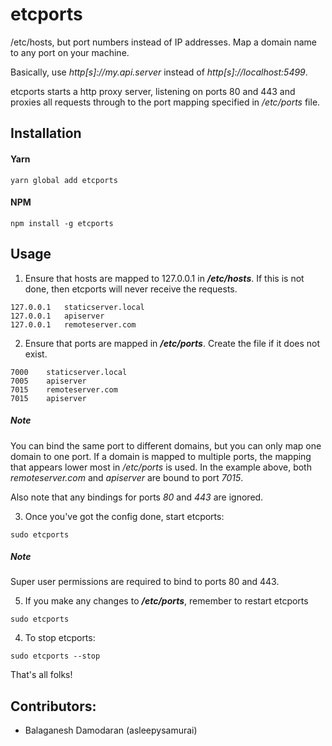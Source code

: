 # etcports
/etc/hosts, but port numbers instead of IP addresses. Map a domain name to any port on your machine.

Basically, use *http[s]://my.api.server* instead of *http[s]://localhost:5499*.

etcports starts a http proxy server, listening on ports 80 and 443 and proxies all requests through to the port mapping specified in */etc/ports* file.

## Installation

#### Yarn
```
yarn global add etcports
```

#### NPM
```
npm install -g etcports
```

## Usage

1. Ensure that hosts are mapped to 127.0.0.1 in ***/etc/hosts***. If this is not done, then etcports will never receive the requests.
```
127.0.0.1   staticserver.local
127.0.0.1   apiserver
127.0.0.1   remoteserver.com
```

2. Ensure that ports are mapped in ***/etc/ports***. Create the file if it does not exist.
```
7000    staticserver.local
7005    apiserver
7015    remoteserver.com
7015    apiserver
```

##### Note
You can bind the same port to different domains, but you can only map one domain to one port. If a domain is mapped to multiple ports, the mapping that appears lower most in */etc/ports* is used. In the example above, both *remoteserver.com* and *apiserver* are bound to port *7015*.

Also note that any bindings for ports *80* and *443* are ignored.

3. Once you've got the config done, start etcports:
```
sudo etcports
```

##### Note
Super user permissions are required to bind to ports 80 and 443.

5. If you make any changes to ***/etc/ports***, remember to restart etcports
```
sudo etcports
```

4. To stop etcports:
```
sudo etcports --stop
```

That's all folks!

## Contributors:
* Balaganesh Damodaran (asleepysamurai)
